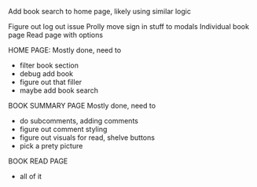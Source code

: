 Add book search to home page, likely using similar logic

Figure out log out issue
Prolly move sign in stuff to modals
Individual book page
Read page with options

HOME PAGE:
Mostly done, need to

* filter book section
* debug add book
* figure out that filler
* maybe add book search

BOOK SUMMARY PAGE
Mostly done, need to

* do subcomments, adding comments
* figure out comment styling
* figure out visuals for read, shelve buttons
* pick a prety picture

BOOK READ PAGE

* all of it
